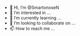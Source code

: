 - 👋 Hi, I’m @SmartonoseN
- 👀 I’m interested in ...
- 🌱 I’m currently learning ...
- 💞️ I’m looking to collaborate on ...
- 📫 How to reach me ...

<!---
SmartonoseN/SmartonoseN is a ✨ special ✨ repository because its `README.md` (this file) appears on your GitHub profile.
You can click the Preview link to take a look at your changes.
--->
